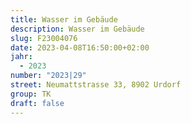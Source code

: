 ```yaml
---
title: Wasser im Gebäude
description: Wasser im Gebäude
slug: F23004076
date: 2023-04-08T16:50:00+02:00
jahr:
  - 2023
number: "2023|29"
street: Neumattstrasse 33, 8902 Urdorf
group: TK
draft: false
---
```

